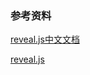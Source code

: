 ### 参考资料
 [reveal.js中文文档](https://werty.cn/2020/01/JavaScript/Reveal%E7%BD%91%E9%A1%B5%E5%B9%BB%E7%81%AF%E7%89%87%E4%B8%AD%E6%96%87%E6%96%87%E6%A1%A3/#installation)
 
[reveal.js](官方文件https://revealjs.com/)

